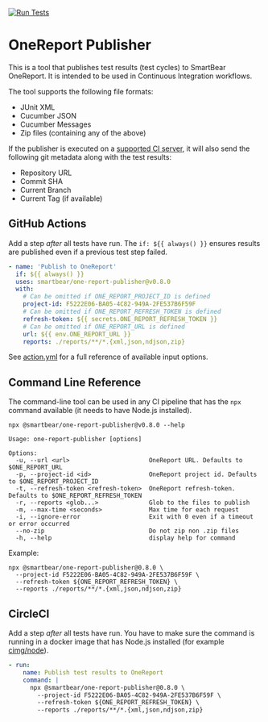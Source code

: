[![Run Tests](https://github.com/SmartBear/one-report-publisher/actions/workflows/test.yaml/badge.svg)](https://github.com/SmartBear/one-report-publisher/actions/workflows/test.yaml)

# OneReport Publisher

This is a tool that publishes test results (test cycles) to SmartBear OneReport. It is intended to be used in Continuous Integration workflows.

The tool supports the following file formats:

- JUnit XML
- Cucumber JSON
- Cucumber Messages
- Zip files (containing any of the above)

If the publisher is executed on a [supported CI server](https://github.com/cucumber/ci-environment#supported-ci-servers),
it will also send the following git metadata along with the test results:

- Repository URL
- Commit SHA
- Current Branch
- Current Tag (if available)

## GitHub Actions

Add a step _after_ all tests have run. The `if: ${{ always() }}` ensures results are published even if a previous test
step failed.

```yml
- name: 'Publish to OneReport'
  if: ${{ always() }}
  uses: smartbear/one-report-publisher@v0.8.0
  with:
    # Can be omitted if ONE_REPORT_PROJECT_ID is defined
    project-id: F5222E06-BA05-4C82-949A-2FE537B6F59F
    # Can be omitted if ONE_REPORT_REFRESH_TOKEN is defined
    refresh-token: ${{ secrets.ONE_REPORT_REFRESH_TOKEN }}
    # Can be omitted if ONE_REPORT_URL is defined
    url: ${{ env.ONE_REPORT_URL }}
    reports: ./reports/**/*.{xml,json,ndjson,zip}
```

See [action.yml](./action.yml) for a full reference of available input options.

## Command Line Reference

The command-line tool can be used in any CI pipeline that has the `npx` command available (it needs to have Node.js installed).

```
npx @smartbear/one-report-publisher@v0.8.0 --help

Usage: one-report-publisher [options]

Options:
  -u, --url <url>                      OneReport URL. Defaults to $ONE_REPORT_URL
  -p, --project-id <id>                OneReport project id. Defaults to $ONE_REPORT_PROJECT_ID
  -t, --refresh-token <refresh-token>  OneReport refresh-token. Defaults to $ONE_REPORT_REFRESH_TOKEN
  -r, --reports <glob...>              Glob to the files to publish
  -m, --max-time <seconds>             Max time for each request
  -i, --ignore-error                   Exit with 0 even if a timeout or error occurred
  --no-zip                             Do not zip non .zip files
  -h, --help                           display help for command
```

Example:

```
npx @smartbear/one-report-publisher@0.8.0 \
  --project-id F5222E06-BA05-4C82-949A-2FE537B6F59F \
  --refresh-token ${ONE_REPORT_REFRESH_TOKEN} \
  --reports ./reports/**/*.{xml,json,ndjson,zip}
```

## CircleCI

Add a step _after_ all tests have run. You have to make sure the command is running in a docker image that has Node.js
installed (for example [cimg/node](https://circleci.com/developer/images/image/cimg/node)).

```yml
- run:
    name: Publish test results to OneReport
    command: |
      npx @smartbear/one-report-publisher@0.8.0 \
        --project-id F5222E06-BA05-4C82-949A-2FE537B6F59F \
        --refresh-token ${ONE_REPORT_REFRESH_TOKEN} \
        --reports ./reports/**/*.{xml,json,ndjson,zip}
```
